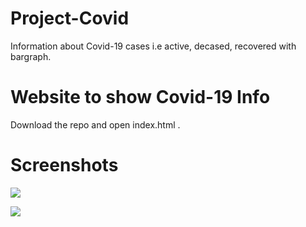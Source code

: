 # Project-Covid
Information about Covid-19 cases i.e active, decased, recovered  with bargraph.

# Website to show Covid-19 Info
Download the repo and open index.html .

# Screenshots

![](images/S_1.png)

![](images/screen_2.png)
